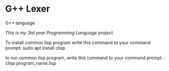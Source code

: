 # G++ Lexer
 G++ language

*This is my 3rd year Programming Language project.*

To install common lisp program write this command to your command prompt:
sudo apt install clisp

to run common lisp program, write this command to your command prompt :
clisp program_name.lisp

